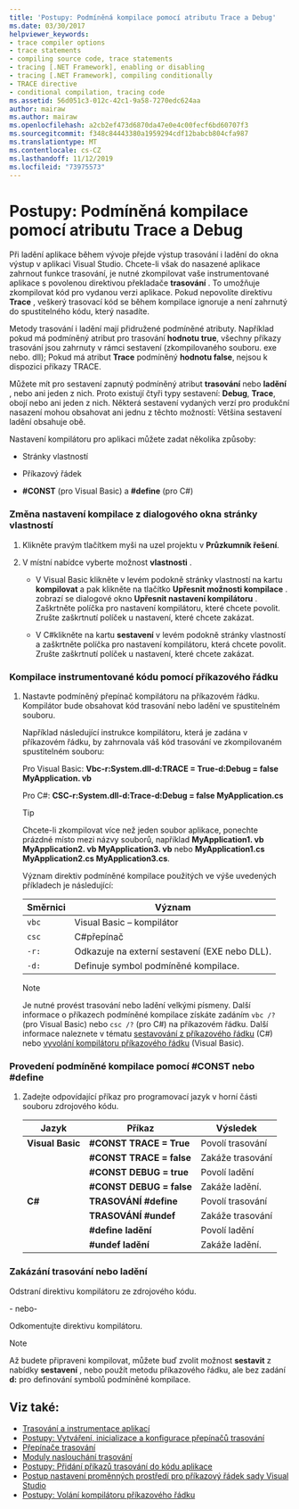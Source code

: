 ```yaml
---
title: 'Postupy: Podmíněná kompilace pomocí atributu Trace a Debug'
ms.date: 03/30/2017
helpviewer_keywords:
- trace compiler options
- trace statements
- compiling source code, trace statements
- tracing [.NET Framework], enabling or disabling
- tracing [.NET Framework], compiling conditionally
- TRACE directive
- conditional compilation, tracing code
ms.assetid: 56d051c3-012c-42c1-9a58-7270edc624aa
author: mairaw
ms.author: mairaw
ms.openlocfilehash: a2cb2ef473d6870da47e0e4c00fecf6bd60707f3
ms.sourcegitcommit: f348c84443380a1959294cdf12babcb804cfa987
ms.translationtype: MT
ms.contentlocale: cs-CZ
ms.lasthandoff: 11/12/2019
ms.locfileid: "73975573"
---
```

# <a name="how-to-compile-conditionally-with-trace-and-debug"></a>Postupy: Podmíněná kompilace pomocí atributu Trace a Debug
Při ladění aplikace během vývoje přejde výstup trasování i ladění do okna výstup v aplikaci Visual Studio. Chcete-li však do nasazené aplikace zahrnout funkce trasování, je nutné zkompilovat vaše instrumentované aplikace s povolenou direktivou překladače **trasování** . To umožňuje zkompilovat kód pro vydanou verzi aplikace. Pokud nepovolíte direktivu **Trace** , veškerý trasovací kód se během kompilace ignoruje a není zahrnutý do spustitelného kódu, který nasadíte.  
  
 Metody trasování i ladění mají přidružené podmíněné atributy. Například pokud má podmíněný atribut pro trasování **hodnotu true**, všechny příkazy trasování jsou zahrnuty v rámci sestavení (zkompilovaného souboru. exe nebo. dll); Pokud má atribut **Trace** podmíněný **hodnotu false**, nejsou k dispozici příkazy TRACE.  
  
 Můžete mít pro sestavení zapnutý podmíněný atribut **trasování** nebo **ladění** , nebo ani jeden z nich. Proto existují čtyři typy sestavení: **Debug**, **Trace**, obojí nebo ani jeden z nich. Některá sestavení vydaných verzí pro produkční nasazení mohou obsahovat ani jednu z těchto možností: Většina sestavení ladění obsahuje obě.  
  
 Nastavení kompilátoru pro aplikaci můžete zadat několika způsoby:  
  
- Stránky vlastností  
  
- Příkazový řádek  
  
- **#CONST** (pro Visual Basic) a **#define** (pro C#)  
  
### <a name="to-change-compile-settings-from-the-property-pages-dialog-box"></a>Změna nastavení kompilace z dialogového okna stránky vlastností  
  
1. Klikněte pravým tlačítkem myši na uzel projektu v **Průzkumník řešení**.  
  
2. V místní nabídce vyberte možnost **vlastnosti** .  
  
    - V Visual Basic klikněte v levém podokně stránky vlastností na kartu **kompilovat** a pak klikněte na tlačítko **Upřesnit možnosti kompilace** . zobrazí se dialogové okno **Upřesnit nastavení kompilátoru** . Zaškrtněte políčka pro nastavení kompilátoru, které chcete povolit. Zrušte zaškrtnutí políček u nastavení, které chcete zakázat.  
  
    - V C#klikněte na kartu **sestavení** v levém podokně stránky vlastností a zaškrtněte políčka pro nastavení kompilátoru, která chcete povolit. Zrušte zaškrtnutí políček u nastavení, které chcete zakázat.  
  
### <a name="to-compile-instrumented-code-using-the-command-line"></a>Kompilace instrumentované kódu pomocí příkazového řádku  
  
1. Nastavte podmíněný přepínač kompilátoru na příkazovém řádku. Kompilátor bude obsahovat kód trasování nebo ladění ve spustitelném souboru.  
  
     Například následující instrukce kompilátoru, která je zadána v příkazovém řádku, by zahrnovala váš kód trasování ve zkompilovaném spustitelném souboru:  
  
     Pro Visual Basic: **Vbc-r:System.dll-d:TRACE = True-d:Debug = false MyApplication. vb**  
  
     Pro C#: **CSC-r:System.dll-d:Trace-d:Debug = false MyApplication.cs**  
  
    > [!TIP]
    > Chcete-li zkompilovat více než jeden soubor aplikace, ponechte prázdné místo mezi názvy souborů, například **MyApplication1. vb MyApplication2. vb MyApplication3. vb** nebo **MyApplication1.cs MyApplication2.cs MyApplication3.cs**.  
  
     Význam direktiv podmíněné kompilace použitých ve výše uvedených příkladech je následující:  
  
    |Směrnici|Význam|  
    |---------------|-------------|  
    |`vbc`|Visual Basic – kompilátor|  
    |`csc`|C#přepínač|  
    |`-r:`|Odkazuje na externí sestavení (EXE nebo DLL).|  
    |`-d:`|Definuje symbol podmíněné kompilace.|  
  
    > [!NOTE]
    > Je nutné provést trasování nebo ladění velkými písmeny. Další informace o příkazech podmíněné kompilace získáte zadáním `vbc /?` (pro Visual Basic) nebo `csc /?` (pro C#) na příkazovém řádku. Další informace naleznete v tématu [sestavování z příkazového řádku](../../csharp/language-reference/compiler-options/how-to-set-environment-variables-for-the-visual-studio-command-line.md) (C#) nebo [vyvolání kompilátoru příkazového řádku](../../visual-basic/reference/command-line-compiler/how-to-invoke-the-command-line-compiler.md) (Visual Basic).  
  
### <a name="to-perform-conditional-compilation-using-const-or-define"></a>Provedení podmíněné kompilace pomocí #CONST nebo #define  
  
1. Zadejte odpovídající příkaz pro programovací jazyk v horní části souboru zdrojového kódu.  
  
    |Jazyk|Příkaz|Výsledek|  
    |--------------|---------------|------------|  
    |**Visual Basic**|**#CONST TRACE = True**|Povolí trasování|  
    ||**#CONST TRACE = false**|Zakáže trasování|  
    ||**#CONST DEBUG = true**|Povolí ladění|  
    ||**#CONST DEBUG = false**|Zakáže ladění.|  
    |**C#**|**TRASOVÁNÍ #define**|Povolí trasování|  
    ||**TRASOVÁNÍ #undef**|Zakáže trasování|  
    ||**#define ladění**|Povolí ladění|  
    ||**#undef ladění**|Zakáže ladění.|  
  
### <a name="to-disable-tracing-or-debugging"></a>Zakázání trasování nebo ladění  
  
Odstraní direktivu kompilátoru ze zdrojového kódu.  
  
\- nebo-  
  
Odkomentujte direktivu kompilátoru.  
  
> [!NOTE]
> Až budete připraveni kompilovat, můžete buď zvolit možnost **sestavit** z nabídky **sestavení** , nebo použít metodu příkazového řádku, ale bez zadání **d:** pro definování symbolů podmíněné kompilace.  
  
## <a name="see-also"></a>Viz také:

- [Trasování a instrumentace aplikací](tracing-and-instrumenting-applications.md)
- [Postupy: Vytváření, inicializace a konfigurace přepínačů trasování](how-to-create-initialize-and-configure-trace-switches.md)
- [Přepínače trasování](trace-switches.md)
- [Moduly naslouchání trasování](trace-listeners.md)
- [Postupy: Přidání příkazů trasování do kódu aplikace](how-to-add-trace-statements-to-application-code.md)
- [Postup nastavení proměnných prostředí pro příkazový řádek sady Visual Studio](../../csharp/language-reference/compiler-options/how-to-set-environment-variables-for-the-visual-studio-command-line.md)
- [Postupy: Volání kompilátoru příkazového řádku](../../visual-basic/reference/command-line-compiler/how-to-invoke-the-command-line-compiler.md)
